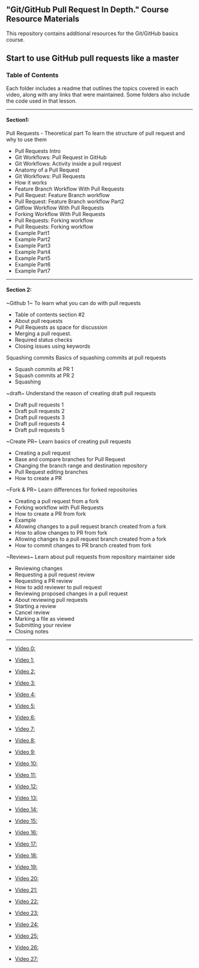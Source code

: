 ## "Git/GitHub Pull Request In Depth." Course Resource Materials

This repository contains additional resources for the Git/GitHub basics course.

## Start to use GitHub pull requests like a master


### Table of Contents

Each folder includes a readme that outlines the topics covered in each video, along with any links that were maintained. Some folders also include the code used in that lesson.


---
#### Section1:

Pull Requests - Theoretical part
To learn the structure of pull request and why to use them

- Pull Requests Intro
- Git Workflows: Pull Request in GitHub
- Git Workflows: Activity inside a pull request
- Anatomy of a Pull Request
- Git Workflows: Pull Requests
- How it works
- Feature Branch Workflow With Pull Requests
- Pull Request: Feature Branch workflow
- Pull Request: Feature Branch workflow Part2
- Gitflow Workflow With Pull Requests
- Forking Workflow With Pull Requests
- Pull Requests: Forking workflow
- Pull Requests: Forking workflow
- Example Part1
- Example Part2
- Example Part3
- Example Part4
- Example Part5
- Example Part6
- Example Part7

---

#### Section 2:

~Github 1~
To learn what you can do with pull requests

- Table of contents section #2
- About pull requests
- Pull Requests as space for discussion
- Merging a pull request.
- Required status checks
- Closing issues using keywords

Squashing commits
Basics of squashing commits at pull requests

- Squash commits at PR 1
- Squash commits at PR 2
- Squashing

~draft~
Understand the reason of creating draft pull requests

- Draft pull requests 1
- Draft pull requests 2
- Draft pull requests 3
- Draft pull requests 4
- Draft pull requests 5

~Create PR~
Learn basics of creating pull requests
- Creating a pull request
- Base and compare branches for Pull Request
- Changing the branch range and destination repository
- Pull Request editing branches
- How to create a PR

~Fork & PR~
Learn differences for forked repositories

- Creating a pull request from a fork
- Forking workflow with Pull Requests
- How to create a PR from fork
- Example
- Allowing changes to a pull request branch created from a fork
- How to allow changes to PR from fork
- Allowing changes to a pull request branch created from a fork
- How to commit changes to PR branch created from fork

~Reviews~
Learn about pull requests from repository maintainer side
- Reviewing changes
- Requesting a pull request review
- Requesting a PR review
- How to add reviewer to pull request
- Reviewing proposed changes in a pull request
- About reviewing pull requests
- Starting a review
- Cancel review
- Marking a file as viewed
- Submitting your review
- Closing notes
---

- [Video 0: ](./video-01)

- [Video 1: ](./video-03)

- [Video 2: ](./video-04)

- [Video 3: ](./video-05)

- [Video 4: ](./video-06)

- [Video 5: ](./video-07)

- [Video 6: ](./video-08)

- [Video 7: ](.//video-09)

- [Video 8: ](.//video-09)
- [Video 9: ](.//video-09)

- [Video 10: ](./video-12)

- [Video 11: ](./video-13)

- [Video 12: ](./video-14)

- [Video 13: ](./video-15)



- [Video 14: ](./video-16)
- [Video 15: ](./video-17)

- [Video 16: ](./video-17)
- [Video 17: ](./video-17)
- [Video 18: ](./video-17)
- [Video 19: ](./video-17)
- [Video 20: ](./video-17)
- [Video 21: ](./video-17)
- [Video 22: ](./video-17)

- [Video 23: ](./video-17)
- [Video 24: ](./video-17)
- [Video 25: ](./video-17)
- [Video 26: ](./video-17)
- [Video 27: ](./video-17)
